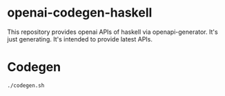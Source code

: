 # openai-codegen-haskell

This repository provides openai APIs of haskell via openapi-generator.
It's just generating. It's intended to provide latest APIs.

# Codegen

```
./codegen.sh
```

